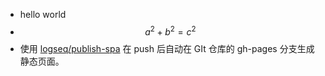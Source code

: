 - hello world
- $$a^2+b^2=c^2$$
- 使用 [logseq/publish-spa](https://github.com/logseq/publish-spa) 在 push 后自动在 GIt 仓库的 gh-pages 分支生成静态页面。